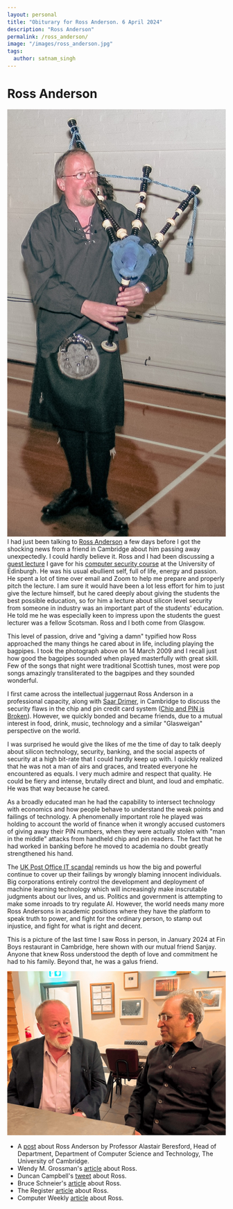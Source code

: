 ```yaml
---
layout: personal
title: "Obiturary for Ross Anderson. 6 April 2024"
description: "Ross Anderson"
permalink: /ross_anderson/
image: "/images/ross_anderson.jpg"
tags:
  author: satnam_singh
---
```

# Ross Anderson
![Ross Anderson](/images/ross_anderson.jpg)
I had just been talking to [Ross Anderson](https://en.wikipedia.org/wiki/Ross_J._Anderson) a few days before I got the shocking news from a friend in Cambridge about him passing away unexpectedly. I could hardly believe it. Ross and I had been discussing a [guest lecture](https://raintown.org/talks/) I gave for his [computer security course](https://www.youtube.com/@securityengineering1350) at the University of Edinburgh. He was his usual ebullient self, full of life, energy and passion. He spent a lot of time over email and Zoom to help me prepare and properly pitch the lecture. I am sure it would have been a lot less effort for him to just give the lecture himself, but he cared deeply about giving the students the best possible education, so for him a lecture about silicon level security from someone in industry was an important part of the students' education. He told me he was especially keen to impress upon the students the guest lecturer was a fellow Scotsman. Ross and I both come from Glasgow.

This level of passion, drive and "giving a damn" typified how Ross approached the many things he cared about in life, including playing the bagpipes. I took the photograph above on 14 March 2009 and I recall just how good the bagpipes sounded when played masterfully with great skill. Few of the songs that night were traditional Scottish tunes, most were pop songs amazingly transliterated to the bagpipes and they sounded wonderful.

I first came across the intellectual juggernaut Ross Anderson in a professional capacity, along with [Saar  Drimer](https://saardrimer.com/), in Cambridge to discuss the security flaws in the chip and pin credit card system ([Chip and PIN is Broken](https://www.cl.cam.ac.uk/research/security/banking/nopin/oakland10chipbroken.pdf)). However, we quickly bonded and became friends, due to a mutual interest in food, drink, music, technology and a similar "Glasweigan" perspective on the world.

I was surprised he would give the likes of me the time of day to talk deeply about silicon technology, security, banking, and the social aspects of security at a high bit-rate that I could hardly keep up with. I quickly realized that he was not a man of airs and graces, and treated everyone he encountered as equals. I very much admire and respect that quality. He could be fiery and intense, brutally direct and blunt, and loud and emphatic. He was that way because he cared. 

As a broadly educated man he had the capability to intersect technology with economics and how people behave to understand the weak points and failings of technology. A phenomenally important role he played was holding to account the world of finance when it wrongly accused customers of giving away their PIN numbers, when they were actually stolen with "man in the middle" attacks from handheld chip and pin readers. The fact that he had worked in banking before he moved to academia no doubt greatly strengthened his hand. 

The [UK Post Office IT scandal](https://en.wikipedia.org/wiki/British_Post_Office_scandal) reminds us how the big and powerful continue to cover up their failings by wrongly blaming innocent individuals. Big corporations entirely control the development and deployment of machine learning technology which will increasingly make inscrutable judgments about our lives, and us. Politics and government is attempting to make some inroads to try regulate AI. However, the world needs many more Ross Andersons in academic positions where they have the platform to speak truth to power, and fight for the ordinary person, to stamp out injustice, and fight for what is right and decent.

This is a picture of the last time I saw Ross in person, in January 2024 at Fin Boys restaurant in Cambridge, here shown with our mutual friend Sanjay. Anyone that knew Ross understood the depth of love and commitment he had to his family. Beyond that, he was a galus friend.

![Ross Sanjay](/images/ross_sanjay.jpg)

* A [post](https://www.cst.cam.ac.uk/news/ross-anderson) about Ross Anderson by Professor Alastair Beresford, Head of Department, Department of Computer Science and Technology, The University of Cambridge.
* Wendy M. Grossman's [article](https://netwars.pelicancrossing.net/2024/03/31/rip-ross-j-anderson/) about Ross.
* Duncan Campbell's [tweet](https://twitter.com/duncan_2qq/status/1773752269395099774) about Ross.
* Bruce Schneier's [article](https://www.schneier.com/blog/archives/2024/03/ross-anderson.html) about Ross.
* The Register [article](https://www.theregister.com/2024/04/03/ross_anderson_obit/) about Ross.
* Computer Weekly [article](https://www.computerweekly.com/news/366577932/Obituary-Professor-Ross-Anderson-pioneer-in-security-engineering-and-campaigner) about Ross.
